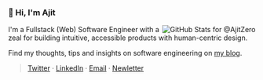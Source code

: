 ### 👋 Hi, I'm Ajit

<img
  align="right"
  alt="GitHub Stats for @AjitZero"
  src="https://github-readme-stats.vercel.app/api?username=AjitZero&theme=shades-of-purple&show_icons=true&count_private=true&hide_title=true"
  title="My GitHub Stats. Do the grades matter though?"
/>

I'm a Fullstack (Web) Software Engineer with a zeal for building intuitive, accessible products with human-centric design.

Find my thoughts, tips and insights on software engineering on [my blog](https://ajitpanigrahi.com "Ajit Panigrahi's Porfolio & Blog").

> [Twitter](https://twitter.com/ajitzero "Twitter: For immediate contact and replies")
· [LinkedIn](https://www.linkedin.com/in/ajitzero "LinkedIn: For my professional history")
· [Email](mailto:hello@ajitpanigrahi.com?subject=Hey%20I%20saw%20your%20GitHub%20Profile "Email: Contact here for work opportunities")
· [Newletter](https://ajitpanigrahi.com/newsletter "Newsletter: For updates from me!")
